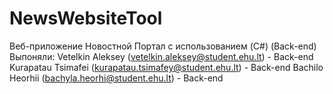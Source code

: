 # NewsWebsiteTool
Веб-приложение Новостной Портал с использованием (C#) (Back-end)
Выпоняли:
Vetelkin Aleksey (vetelkin.aleksey@student.ehu.lt) - Back-end
Kurapatau Tsimafei (kurapatau.tsimafey@student.ehu.lt) - Back-end
Bachilo Heorhii (bachyla.heorhi@student.ehu.lt) - Back-end

